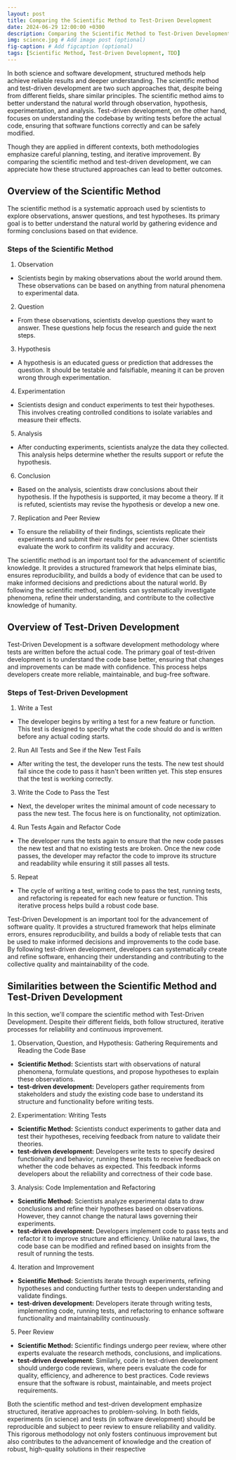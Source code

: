 ```yaml
---
layout: post
title: Comparing the Scientific Method to Test-Driven Development
date: 2024-06-29 12:00:00 +0300
description: Comparing the Scientific Method to Test-Driven Development
img: science.jpg # Add image post (optional)
fig-caption: # Add figcaption (optional)
tags: [Scientific Method, Test-Driven Development, TDD]
---
```


In both science and software development, structured methods help achieve reliable results and deeper understanding. The scientific method and test-driven development are two such approaches that, despite being from different fields, share similar principles. The scientific method aims to better understand the natural world through observation, hypothesis, experimentation, and analysis. Test-driven development, on the other hand, focuses on understanding the codebase by writing tests before the actual code, ensuring that software functions correctly and can be safely modified.

Though they are applied in different contexts, both methodologies emphasize careful planning, testing, and iterative improvement. By comparing the scientific method and test-driven development, we can appreciate how these structured approaches can lead to better outcomes.

## Overview of the Scientific Method

The scientific method is a systematic approach used by scientists to explore observations, answer questions, and test hypotheses. Its primary goal is to better understand the natural world by gathering evidence and forming conclusions based on that evidence.

### Steps of the Scientific Method
1. Observation
  * Scientists begin by making observations about the world around them. These observations can be based on anything from natural phenomena to experimental data.
2. Question
  * From these observations, scientists develop questions they want to answer. These questions help focus the research and guide the next steps.
3. Hypothesis
  * A hypothesis is an educated guess or prediction that addresses the question. It should be testable and falsifiable, meaning it can be proven wrong through experimentation.
4. Experimentation
  * Scientists design and conduct experiments to test their hypotheses. This involves creating controlled conditions to isolate variables and measure their effects.
5. Analysis
  * After conducting experiments, scientists analyze the data they collected. This analysis helps determine whether the results support or refute the hypothesis.
6. Conclusion
  * Based on the analysis, scientists draw conclusions about their hypothesis. If the hypothesis is supported, it may become a theory. If it is refuted, scientists may revise the hypothesis or develop a new one.
7. Replication and Peer Review
  * To ensure the reliability of their findings, scientists replicate their experiments and submit their results for peer review. Other scientists evaluate the work to confirm its validity and accuracy.

The scientific method is an important tool for the advancement of scientific knowledge. It provides a structured framework that helps eliminate bias, ensures reproducibility, and builds a body of evidence that can be used to make informed decisions and predictions about the natural world. By following the scientific method, scientists can systematically investigate phenomena, refine their understanding, and contribute to the collective knowledge of humanity.


## Overview of Test-Driven Development

Test-Driven Development is a software development methodology where tests are written before the actual code. The primary goal of test-driven development is to understand the code base better, ensuring that changes and improvements can be made with confidence. This process helps developers create more reliable, maintainable, and bug-free software.

### Steps of Test-Driven Development
1. Write a Test
  * The developer begins by writing a test for a new feature or function. This test is designed to specify what the code should do and is written before any actual coding starts.
2. Run All Tests and See if the New Test Fails
  * After writing the test, the developer runs the tests. The new test should fail since the code to pass it hasn't been written yet. This step ensures that the test is working correctly.
3. Write the Code to Pass the Test
  * Next, the developer writes the minimal amount of code necessary to pass the new test. The focus here is on functionality, not optimization.
4. Run Tests Again and Refactor Code
  * The developer runs the tests again to ensure that the new code passes the new test and that no existing tests are broken. Once the new code passes, the developer may refactor the code to improve its structure and readability while ensuring it still passes all tests.
5. Repeat
  * The cycle of writing a test, writing code to pass the test, running tests, and refactoring is repeated for each new feature or function. This iterative process helps build a robust code base.

Test-Driven Development is an important tool for the advancement of software quality. It provides a structured framework that helps eliminate errors, ensures reproducibility, and builds a body of reliable tests that can be used to make informed decisions and improvements to the code base. By following test-driven development, developers can systematically create and refine software, enhancing their understanding and contributing to the collective quality and maintainability of the code.

## Similarities between the Scientific Method and Test-Driven Development

In this section, we'll compare the scientific method with Test-Driven Development. Despite their different fields, both follow structured, iterative processes for reliability and continuous improvement.

1. Observation, Question, and Hypothesis: Gathering Requirements and Reading the Code Base
  * **Scientific Method:** Scientists start with observations of natural phenomena, formulate questions, and propose hypotheses to explain these observations.
  * **test-driven development:** Developers gather requirements from stakeholders and study the existing code base to understand its structure and functionality before writing tests.
2. Experimentation: Writing Tests
  * **Scientific Method:** Scientists conduct experiments to gather data and test their hypotheses, receiving feedback from nature to validate their theories.
  * **test-driven development:** Developers write tests to specify desired functionality and behavior, running these tests to receive feedback on whether the code behaves as expected. This feedback informs developers about the reliability and correctness of their code base.
3. Analysis: Code Implementation and Refactoring
  * **Scientific Method:** Scientists analyze experimental data to draw conclusions and refine their hypotheses based on observations. However, they cannot change the natural laws governing their experiments.
  * **test-driven development:** Developers implement code to pass tests and refactor it to improve structure and efficiency. Unlike natural laws, the code base can be modified and refined based on insights from the result of running the tests.
4. Iteration and Improvement
  * **Scientific Method:** Scientists iterate through experiments, refining hypotheses and conducting further tests to deepen understanding and validate findings.
  * **test-driven development:** Developers iterate through writing tests, implementing code, running tests, and refactoring to enhance software functionality and maintainability continuously.
5. Peer Review
  * **Scientific Method:** Scientific findings undergo peer review, where other experts evaluate the research methods, conclusions, and implications.
  * **test-driven development:** Similarly, code in test-driven development should undergo code reviews, where peers evaluate the code for quality, efficiency, and adherence to best practices. Code reviews ensure that the software is robust, maintainable, and meets project requirements.

Both the scientific method and test-driven development emphasize structured, iterative approaches to problem-solving. In both fields, experiments (in science) and tests (in software development) should be reproducible and subject to peer review to ensure reliability and validity. This rigorous methodology not only fosters continuous improvement but also contributes to the advancement of knowledge and the creation of robust, high-quality solutions in their respective
